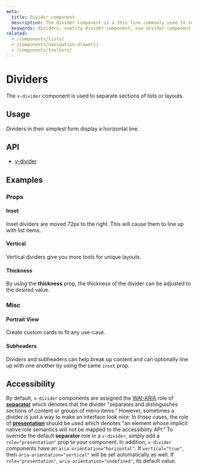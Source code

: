 ```yaml
---
meta:
  title: Divider component
  description: The divider component is a thin line commonly used to separate groups of content in lists or layouts.
  keywords: dividers, vuetify divider component, vue divider component
related:
  - /components/lists/
  - /components/navigation-drawers/
  - /components/toolbars/
---
```


# Dividers

The `v-divider` component is used to separate sections of lists or layouts.

<entry-ad />

## Usage

Dividers in their simplest form display a horizontal line.

<usage name="v-divider" />

## API

- [v-divider](/api/v-divider)

## Examples

### Props

#### Inset

Inset dividers are moved 72px to the right. This will cause them to line up with list items.

<example file="v-divider/prop-inset" />

#### Vertical

Vertical dividers give you more tools for unique layouts.

<example file="v-divider/prop-vertical" />

#### Thickness

By using the **thickness** prop, the thickness of the divider can be adjusted to the desired value.

### Misc

#### Portrait View

Create custom cards to fit any use-case.

<example file="v-divider/misc-portrait-view" />

#### Subheaders

Dividers and subheaders can help break up content and can optionally line up with one another by using the same `inset` prop.

<example file="v-divider/misc-subheaders" />

## Accessibility

By default, `v-divider` components are assigned the [WAI-ARIA](https://www.w3.org/WAI/standards-guidelines/aria/) role of [**separator**](https://www.w3.org/TR/wai-aria/#separator) which denotes that the divider "separates and distinguishes sections of content or groups of menu items." However, sometimes a divider is just a way to make an interface look nice. In those cases, the role of [**presentation**](https://www.w3.org/TR/wai-aria/#presentation) should be used which denotes "an element whose implicit native role semantics will not be mapped to the accessibility API." To override the default **separator** role in a `v-divider`, simply add a `role="presentation"` prop to your component. In addition, `v-divider` components have an `aria-orientation="horizontal"`. If `vertical="true"`, then `aria-orientation="vertical"` will be set automatically as well. If `role="presentation"`, `aria-orientation="undefined"`, its default value.

<backmatter />
